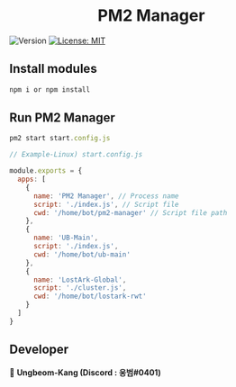 <h1 align="center">PM2 Manager</h1>
<p>
  <img alt="Version" src="https://img.shields.io/badge/version-1.0.0-blue.svg?cacheSeconds=2592000" />
  <a href="#" target="_blank">
    <img alt="License: MIT" src="https://img.shields.io/github/license/smile2468/PM2-Manager" />
  </a>
</p>

## Install modules
```js
npm i or npm install
```

## Run PM2 Manager
```js
pm2 start start.config.js
```

```js
// Example-Linux) start.config.js

module.exports = {
  apps: [
    {
      name: 'PM2 Manager', // Process name
      script: './index.js', // Script file
      cwd: '/home/bot/pm2-manager' // Script file path
    },
    {
      name: 'UB-Main',
      script: './index.js',
      cwd: '/home/bot/ub-main'
    },
    {
      name: 'LostArk-Global',
      script: './cluster.js',
      cwd: '/home/bot/lostark-rwt'
    }
  ]
}
```

## Developer
👤 **Ungbeom-Kang (Discord : 웅범#0401)**
